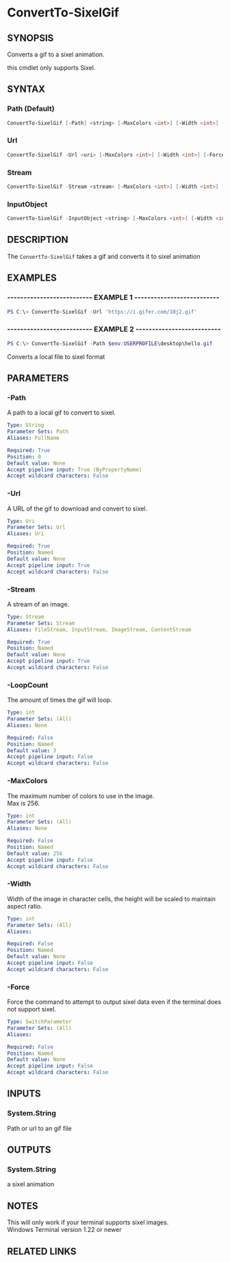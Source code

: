 ﻿---
external help file: Sixel.dll-Help.xml
Module Name: Sixel
online version: https://github.com/trackd/Sixel/blob/main/docs/en-US/ConvertTo-SixelGif.md
schema: 2.0.0
---

# ConvertTo-SixelGif

## SYNOPSIS

Converts a gif to a sixel animation.  

this cmdlet only supports Sixel.  

## SYNTAX

### Path (Default)

```powershell
ConvertTo-SixelGif [-Path] <string> [-MaxColors <int>] [-Width <int>] [-Force] [-LoopCount <int>] [<CommonParameters>]
```

### Url

```powershell
ConvertTo-SixelGif -Url <uri> [-MaxColors <int>] [-Width <int>] [-Force] [-LoopCount <int>] [<CommonParameters>]
```

### Stream

```powershell
ConvertTo-SixelGif -Stream <stream> [-MaxColors <int>] [-Width <int>] [-Force] [-LoopCount <int>] [<CommonParameters>]
```

### InputObject

```powershell
ConvertTo-SixelGif -InputObject <string> [-MaxColors <int>] [-Width <int>] [-Force] [-LoopCount <int>] [<CommonParameters>]
```

## DESCRIPTION

The `ConvertTo-SixelGif` takes a gif and converts it to sixel animation  

## EXAMPLES

### -------------------------- EXAMPLE 1 --------------------------

```powershell
PS C:\> ConvertTo-SixelGif -Url 'https://i.gifer.com/10j2.gif'
```

### -------------------------- EXAMPLE 2 --------------------------

```powershell
PS C:\> ConvertTo-SixelGif -Path $env:USERPROFILE\desktop\hello.gif
```

Converts a local file to sixel format  

## PARAMETERS

### -Path

A path to a local gif to convert to sixel.  

```yaml
Type: String
Parameter Sets: Path
Aliases: FullName

Required: True
Position: 0
Default value: None
Accept pipeline input: True (ByPropertyName)
Accept wildcard characters: False
```

### -Url

A URL of the gif to download and convert to sixel.  

```yaml
Type: Uri
Parameter Sets: Url
Aliases: Uri

Required: True
Position: Named
Default value: None
Accept pipeline input: True
Accept wildcard characters: False
```

### -Stream

A stream of an image.  

```yaml
Type: Stream
Parameter Sets: Stream
Aliases: FileStream, InputStream, ImageStream, ContentStream

Required: True
Position: Named
Default value: None
Accept pipeline input: True
Accept wildcard characters: False
```

### -LoopCount

The amount of times the gif will loop.  

```yaml
Type: int
Parameter Sets: (All)
Aliases: None

Required: False
Position: Named
Default value: 3
Accept pipeline input: False
Accept wildcard characters: False
```

### -MaxColors

The maximum number of colors to use in the image.  
Max is 256.  

```yaml
Type: int
Parameter Sets: (All)
Aliases: None

Required: False
Position: Named
Default value: 256
Accept pipeline input: False
Accept wildcard characters: False
```

### -Width

Width of the image in character cells, the height will be scaled to maintain aspect ratio.  

```yaml
Type: int
Parameter Sets: (All)
Aliases: 

Required: False
Position: Named
Default value: None
Accept pipeline input: False
Accept wildcard characters: False
```

### -Force

Force the command to attempt to output sixel data even if the terminal does not support sixel.  

```yaml
Type: SwitchParameter
Parameter Sets: (All)
Aliases:

Required: False
Position: Named
Default value: None
Accept pipeline input: False
Accept wildcard characters: False
```

## INPUTS

### System.String

Path or url to an gif file  

## OUTPUTS

### System.String

a sixel animation  

## NOTES

This will only work if your terminal supports sixel images.  
Windows Terminal version 1.22 or newer  

## RELATED LINKS
